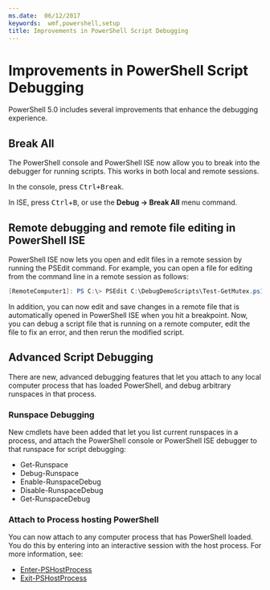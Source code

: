 ```yaml
---
ms.date:  06/12/2017
keywords:  wmf,powershell,setup
title: Improvements in PowerShell Script Debugging
---
```


# Improvements in PowerShell Script Debugging

PowerShell 5.0 includes several improvements that enhance the debugging experience.

## Break All

The PowerShell console and PowerShell ISE now allow you to break into the debugger for running
scripts. This works in both local and remote sessions.

In the console, press <kbd>Ctrl<kbd>+</kbd>Break</kbd>.

In ISE, press <kbd>Ctrl</kbd>+<kbd>B</kbd>, or use the **Debug -> Break All** menu command.

## Remote debugging and remote file editing in PowerShell ISE

PowerShell ISE now lets you open and edit files in a remote session by running the PSEdit command.
For example, you can open a file for editing from the command line in a remote session as follows:

```powershell
[RemoteComputer1]: PS C:\> PSEdit C:\DebugDemoScripts\Test-GetMutex.ps1
```

In addition, you can now edit and save changes in a remote file that is automatically opened in
PowerShell ISE when you hit a breakpoint. Now, you can debug a script file that is running on a
remote computer, edit the file to fix an error, and then rerun the modified script.

## Advanced Script Debugging

There are new, advanced debugging features that let you attach to any local computer process that
has loaded PowerShell, and debug arbitrary runspaces in that process.

### Runspace Debugging

New cmdlets have been added that let you list current runspaces in a process, and attach the
PowerShell console or PowerShell ISE debugger to that runspace for script debugging:

- Get-Runspace
- Debug-Runspace
- Enable-RunspaceDebug
- Disable-RunspaceDebug
- Get-RunspaceDebug

### Attach to Process hosting PowerShell

You can now attach to any computer process that has PowerShell loaded. You do this by entering into
an interactive session with the host process. For more information, see:

- [Enter-PSHostProcess](/powershell/module/Microsoft.PowerShell.Core/Enter-PSHostProcess)
- [Exit-PSHostProcess](/powershell/module/Microsoft.PowerShell.Core/Exit-PSHostProcess)
